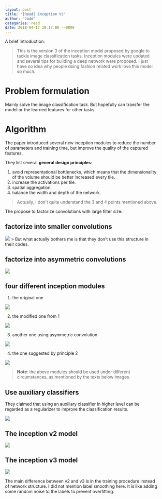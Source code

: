 ```yaml
---
layout: post
title: "[Read] Inception V3"
author: "Jade"
categories: read
date: 2018-04-17 10:17:00 --0800
---
```


A brief introduction:

> This is the version 3 of the inception model proposed by google
> to tackle image classification tasks.
> Inception modules were updated and several tips for building a deep network were proposed.
> I just have no idea why people doing fashion related work love this model so much.


# Problem formulation
Mainly solve the image classification task. But hopefully can transfer the model or the learned features for other tasks.

# Algorithm
The paper introduced several new inception modules to reduce the number of parameters and training time, but improve the quality of the captured features.

They list several __general design principles__:
1. avoid representational bottlenecks, which means that the dimensionality of the volume should be better increased every tile.
2. increase the activations per tile.
3. spatial aggregation.
4. balance the width and depth of the network.

> Actually, I don't quite understand the 3 and 4 points mentioned above.

The propose to factorize convolutions with large filter size:
## factorize into smaller convolutions
<img src="../assets/posts/2018-04-17/mini-net5x5.png">
> But what actually bothers me is that they don't use this structure in their codes.

## factorize into asymmetric convolutions
<img src="../assets/posts/2018-04-17/mini-net3x3.png">

## four different inception modules
1. the original one
<img src="../assets/posts/2018-04-17/ori-inception.png">

2. the modified one from 1
<img src="../assets/posts/2018-04-17/p3-inception.png">

3. another one using asymmetric convolution
<img src="../assets/posts/2018-04-17/p3-factor-inception.png">

4. the one suggested by principle 2
<img src="../assets/posts/2018-04-17/p2-inception.png">


> **Note**: the above modules should be used under different circumstances, as mentioned by the texts below images.

## Use auxiliary classifiers

They claimed that using an auxiliary classifier in higher level can be regarded as a regularizer to improve the classification results.

<img src="../assets/posts/2018-04-17/classifier.png">

## The inception v2 model
<img src="../assets/posts/2018-04-17/inception-v2.png">

## The inception v3 model
<img src="../assets/posts/2018-04-17/inception-v3.png">

The main difference between v2 and v3 is in the training procedure instead of network structure.
I did not mention label smoothing here. It is like adding some random noise to the labels to prevent overfitting.
